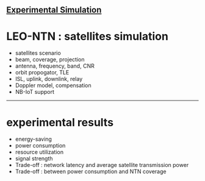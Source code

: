 [Experimental Simulation](https://youtu.be/BMfWaZEAvUQ?si=o6JGOguEd4Jc10Td)
------
# LEO-NTN : satellites simulation
- satellites scenario
- beam, coverage, projection
- antenna, frequency, band, CNR
- orbit propogator, TLE
- ISL, uplink, downlink, relay
- Doppler model, compensation
- NB-IoT support
------
# experimental results
- energy-saving
- power consumption
- resource utilization
- signal strength
- Trade-off : network latency and average satellite transmission power
- Trade-off : between power consumption and NTN coverage
